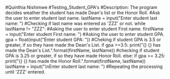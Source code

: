 #Quinthia Nishimwe
#Testing_Student_GPA's
#Description: The program decides weather the student has made Dean's list or the Honor Roll.
#Ask the user to enter student last name.
lastName = input("Enter student last name: ")
#Checking if last name was entered as 'ZZZ' or not.
while lastName != "ZZZ":
    #Asking  the user to enter student First name.
    firstName = input("Enter student First name: ")
    #Asking the user to enter student GPA.
    gpa = float(input("Enter student GPA: "))
    #Cheking if student GPA is 3.5 or greater, if so they have made the Dean's List.
    if gpa >=3.5:
        print("{} {} has made the Dean's List.".format(firstName, lastName))
    #checking if student GPA is 3.25 or greater, if so they have made Honor Roll.
    else:
        if gpa >= 3.25:
            print("{} {} has made the Honor Roll.".format(firstName, lastName))
    lastName = input("\nEnter student last name: ")
#Repeating the processing until 'ZZZ' entered.
